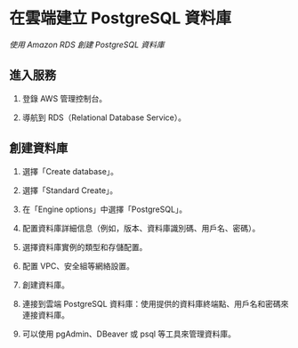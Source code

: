 # 在雲端建立 PostgreSQL 資料庫

_使用 Amazon RDS 創建 PostgreSQL 資料庫_

## 進入服務

1. 登錄 AWS 管理控制台。

2. 導航到 RDS（Relational Database Service）。

## 創建資料庫

1. 選擇「Create database」。

2. 選擇「Standard Create」。

3. 在「Engine options」中選擇「PostgreSQL」。

4. 配置資料庫詳細信息（例如，版本、資料庫識別碼、用戶名、密碼）。

5. 選擇資料庫實例的類型和存儲配置。

6. 配置 VPC、安全組等網絡設置。

7. 創建資料庫。

8. 連接到雲端 PostgreSQL 資料庫：使用提供的資料庫終端點、用戶名和密碼來連接資料庫。

9. 可以使用 pgAdmin、DBeaver 或 psql 等工具來管理資料庫。